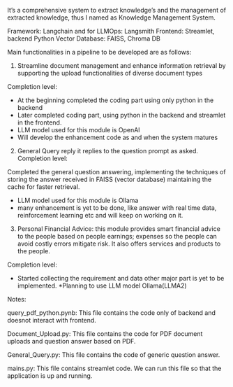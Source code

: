 It’s a comprehensive system to extract knowledge’s and the management of extracted knowledge, thus I named as Knowledge Management System.

Framework: Langchain and for LLMOps:  Langsmith
Frontend: Streamlet, backend Python
Vector Database: FAISS, Chroma DB

Main functionalities in a pipeline to be developed are as follows:
1. Streamline document management and enhance information retrieval by supporting the upload functionalities of diverse document types

Completion level: 
* At the beginning completed the coding part using only python in the backend
* Later completed coding part, using python in the backend and streamlet in the frontend.
* LLM model used for this module is OpenAI
* Will develop the enhancement code as and when the system matures

2. General Query reply it replies to the question prompt as asked.
Completion level:

Completed the general question answering, implementing the techniques of storing the answer received in FAISS (vector database) maintaining the cache for faster retrieval.
* LLM model used for this module is Ollama
* many enhancement is yet to be done, like answer with real time data, reinforcement learning etc and will keep on working on it.

3. Personal Financial Advice: this module provides smart financial advice to the people based on people earnings; expenses so the people can avoid costly errors mitigate risk. It also offers services and products to the people.

Completion level:
* Started collecting the requirement and data other major part is yet to be implemented.
*Planning to use LLM model Ollama(LLMA2)

Notes:

query_pdf_python.pynb: This file contains the code only of backend and doesnot interact with frontend.

Document_Upload.py: This file contains the code for PDF document uploads and question answer based on PDF.

General_Query.py: This file contains the code of generic question answer.

mains.py: This file contains streamlet code. We can run this file so that the application is up and running.






